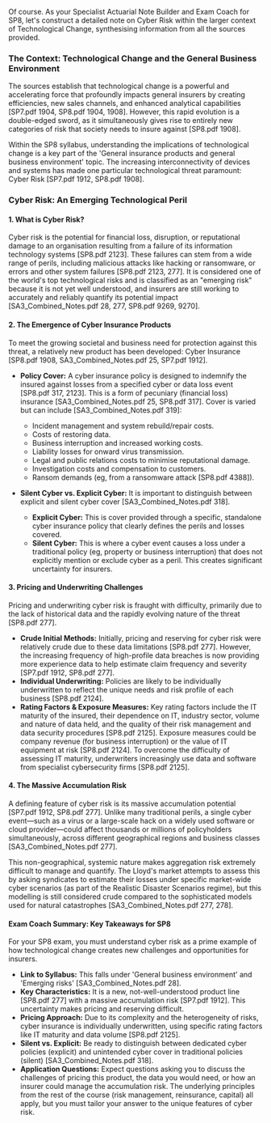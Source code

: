 Of course. As your Specialist Actuarial Note Builder and Exam Coach for SP8, let's construct a detailed note on Cyber Risk within the larger context of Technological Change, synthesising information from all the sources provided.

### **The Context: Technological Change and the General Business Environment**

The sources establish that technological change is a powerful and accelerating force that profoundly impacts general insurers by creating efficiencies, new sales channels, and enhanced analytical capabilities \[SP7.pdf 1904, SP8.pdf 1904, 1908\]. However, this rapid evolution is a double-edged sword, as it simultaneously gives rise to entirely new categories of risk that society needs to insure against \[SP8.pdf 1908\].

Within the SP8 syllabus, understanding the implications of technological change is a key part of the 'General insurance products and general business environment' topic. The increasing interconnectivity of devices and systems has made one particular technological threat paramount: Cyber Risk \[SP7.pdf 1912, SP8.pdf 1908\].

### **Cyber Risk: An Emerging Technological Peril**

#### **1\. What is Cyber Risk?**

Cyber risk is the potential for financial loss, disruption, or reputational damage to an organisation resulting from a failure of its information technology systems \[SP8.pdf 2123\]. These failures can stem from a wide range of perils, including malicious attacks like hacking or ransomware, or errors and other system failures \[SP8.pdf 2123, 277\]. It is considered one of the world's top technological risks and is classified as an "emerging risk" because it is not yet well understood, and insurers are still working to accurately and reliably quantify its potential impact \[SA3\_Combined\_Notes.pdf 28, 277, SP8.pdf 9269, 9270\].

#### **2\. The Emergence of Cyber Insurance Products**

To meet the growing societal and business need for protection against this threat, a relatively new product has been developed: Cyber Insurance \[SP8.pdf 1908, SA3\_Combined\_Notes.pdf 25, SP7.pdf 1912\].

* **Policy Cover:** A cyber insurance policy is designed to indemnify the insured against losses from a specified cyber or data loss event \[SP8.pdf 317, 2123\]. This is a form of pecuniary (financial loss) insurance \[SA3\_Combined\_Notes.pdf 25, SP8.pdf 317\]. Cover is varied but can include \[SA3\_Combined\_Notes.pdf 319\]:

  * Incident management and system rebuild/repair costs.  
  * Costs of restoring data.  
  * Business interruption and increased working costs.  
  * Liability losses for onward virus transmission.  
  * Legal and public relations costs to minimise reputational damage.  
  * Investigation costs and compensation to customers.  
  * Ransom demands (eg, from a ransomware attack \[SP8.pdf 4388\]).  
* **Silent Cyber vs. Explicit Cyber:** It is important to distinguish between explicit and silent cyber cover \[SA3\_Combined\_Notes.pdf 318\].

  * **Explicit Cyber:** This is cover provided through a specific, standalone cyber insurance policy that clearly defines the perils and losses covered.  
  * **Silent Cyber:** This is where a cyber event causes a loss under a traditional policy (eg, property or business interruption) that does not explicitly mention or exclude cyber as a peril. This creates significant uncertainty for insurers.

#### **3\. Pricing and Underwriting Challenges**

Pricing and underwriting cyber risk is fraught with difficulty, primarily due to the lack of historical data and the rapidly evolving nature of the threat \[SP8.pdf 277\].

* **Crude Initial Methods:** Initially, pricing and reserving for cyber risk were relatively crude due to these data limitations \[SP8.pdf 277\]. However, the increasing frequency of high-profile data breaches is now providing more experience data to help estimate claim frequency and severity \[SP7.pdf 1912, SP8.pdf 277\].  
* **Individual Underwriting:** Policies are likely to be individually underwritten to reflect the unique needs and risk profile of each business \[SP8.pdf 2124\].  
* **Rating Factors & Exposure Measures:** Key rating factors include the IT maturity of the insured, their dependence on IT, industry sector, volume and nature of data held, and the quality of their risk management and data security procedures \[SP8.pdf 2125\]. Exposure measures could be company revenue (for business interruption) or the value of IT equipment at risk \[SP8.pdf 2124\]. To overcome the difficulty of assessing IT maturity, underwriters increasingly use data and software from specialist cybersecurity firms \[SP8.pdf 2125\].

#### **4\. The Massive Accumulation Risk**

A defining feature of cyber risk is its massive accumulation potential \[SP7.pdf 1912, SP8.pdf 277\]. Unlike many traditional perils, a single cyber event—such as a virus or a large-scale hack on a widely used software or cloud provider—could affect thousands or millions of policyholders simultaneously, across different geographical regions and business classes \[SA3\_Combined\_Notes.pdf 277\].

This non-geographical, systemic nature makes aggregation risk extremely difficult to manage and quantify. The Lloyd's market attempts to assess this by asking syndicates to estimate their losses under specific market-wide cyber scenarios (as part of the Realistic Disaster Scenarios regime), but this modelling is still considered crude compared to the sophisticated models used for natural catastrophes \[SA3\_Combined\_Notes.pdf 277, 278\].

#### **Exam Coach Summary: Key Takeaways for SP8**

For your SP8 exam, you must understand cyber risk as a prime example of how technological change creates new challenges and opportunities for insurers.

* **Link to Syllabus:** This falls under 'General business environment' and 'Emerging risks' \[SA3\_Combined\_Notes.pdf 28\].  
* **Key Characteristics:** It is a new, not-well-understood product line \[SP8.pdf 277\] with a massive accumulation risk \[SP7.pdf 1912\]. This uncertainty makes pricing and reserving difficult.  
* **Pricing Approach:** Due to its complexity and the heterogeneity of risks, cyber insurance is individually underwritten, using specific rating factors like IT maturity and data volume \[SP8.pdf 2125\].  
* **Silent vs. Explicit:** Be ready to distinguish between dedicated cyber policies (explicit) and unintended cyber cover in traditional policies (silent) \[SA3\_Combined\_Notes.pdf 318\].  
* **Application Questions:** Expect questions asking you to discuss the challenges of pricing this product, the data you would need, or how an insurer could manage the accumulation risk. The underlying principles from the rest of the course (risk management, reinsurance, capital) all apply, but you must tailor your answer to the unique features of cyber risk.

